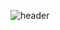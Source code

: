 ![header](https://capsule-render.vercel.app/api?type=waving&color=7FC8E8&height=250&section=header&text=loremtho&fontSize=60&fontAlign=60&fontColor=33383d%desc=loremtho's%20Gighub)
